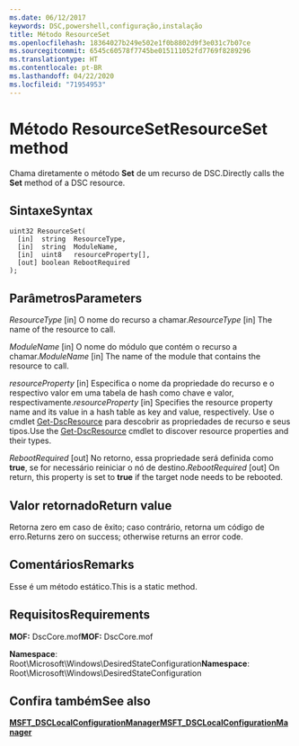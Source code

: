```yaml
---
ms.date: 06/12/2017
keywords: DSC,powershell,configuração,instalação
title: Método ResourceSet
ms.openlocfilehash: 18364027b249e502e1f0b8802d9f3e031c7b07ce
ms.sourcegitcommit: 6545c60578f7745be015111052fd7769f8289296
ms.translationtype: HT
ms.contentlocale: pt-BR
ms.lasthandoff: 04/22/2020
ms.locfileid: "71954953"
---
```

# <a name="resourceset-method"></a><span data-ttu-id="60718-103">Método ResourceSet</span><span class="sxs-lookup"><span data-stu-id="60718-103">ResourceSet method</span></span>

<span data-ttu-id="60718-104">Chama diretamente o método **Set** de um recurso de DSC.</span><span class="sxs-lookup"><span data-stu-id="60718-104">Directly calls the **Set** method of a DSC resource.</span></span>

## <a name="syntax"></a><span data-ttu-id="60718-105">Sintaxe</span><span class="sxs-lookup"><span data-stu-id="60718-105">Syntax</span></span>

```mof
uint32 ResourceSet(
  [in]  string  ResourceType,
  [in]  string  ModuleName,
  [in]  uint8   resourceProperty[],
  [out] boolean RebootRequired
);
```

## <a name="parameters"></a><span data-ttu-id="60718-106">Parâmetros</span><span class="sxs-lookup"><span data-stu-id="60718-106">Parameters</span></span>

<span data-ttu-id="60718-107">*ResourceType* \[in\] O nome do recurso a chamar.</span><span class="sxs-lookup"><span data-stu-id="60718-107">*ResourceType* \[in\] The name of the resource to call.</span></span>

<span data-ttu-id="60718-108">*ModuleName* \[in\] O nome do módulo que contém o recurso a chamar.</span><span class="sxs-lookup"><span data-stu-id="60718-108">*ModuleName* \[in\] The name of the module that contains the resource to call.</span></span>

<span data-ttu-id="60718-109">*resourceProperty* \[in\] Especifica o nome da propriedade do recurso e o respectivo valor em uma tabela de hash como chave e valor, respectivamente.</span><span class="sxs-lookup"><span data-stu-id="60718-109">*resourceProperty* \[in\] Specifies the resource property name and its value in a hash table as key and value, respectively.</span></span> <span data-ttu-id="60718-110">Use o cmdlet [Get-DscResource](/powershell/module/PSDesiredStateConfiguration/Get-DscResource) para descobrir as propriedades de recurso e seus tipos.</span><span class="sxs-lookup"><span data-stu-id="60718-110">Use the [Get-DscResource](/powershell/module/PSDesiredStateConfiguration/Get-DscResource) cmdlet to discover resource properties and their types.</span></span>

<span data-ttu-id="60718-111">*RebootRequired* \[out\] No retorno, essa propriedade será definida como **true**, se for necessário reiniciar o nó de destino.</span><span class="sxs-lookup"><span data-stu-id="60718-111">*RebootRequired* \[out\] On return, this property is set to **true** if the target node needs to be rebooted.</span></span>

## <a name="return-value"></a><span data-ttu-id="60718-112">Valor retornado</span><span class="sxs-lookup"><span data-stu-id="60718-112">Return value</span></span>

<span data-ttu-id="60718-113">Retorna zero em caso de êxito; caso contrário, retorna um código de erro.</span><span class="sxs-lookup"><span data-stu-id="60718-113">Returns zero on success; otherwise returns an error code.</span></span>

## <a name="remarks"></a><span data-ttu-id="60718-114">Comentários</span><span class="sxs-lookup"><span data-stu-id="60718-114">Remarks</span></span>

<span data-ttu-id="60718-115">Esse é um método estático.</span><span class="sxs-lookup"><span data-stu-id="60718-115">This is a static method.</span></span>

## <a name="requirements"></a><span data-ttu-id="60718-116">Requisitos</span><span class="sxs-lookup"><span data-stu-id="60718-116">Requirements</span></span>

<span data-ttu-id="60718-117">**MOF:** DscCore.mof</span><span class="sxs-lookup"><span data-stu-id="60718-117">**MOF:** DscCore.mof</span></span>

<span data-ttu-id="60718-118">**Namespace**: Root\Microsoft\Windows\DesiredStateConfiguration</span><span class="sxs-lookup"><span data-stu-id="60718-118">**Namespace**: Root\Microsoft\Windows\DesiredStateConfiguration</span></span>

## <a name="see-also"></a><span data-ttu-id="60718-119">Confira também</span><span class="sxs-lookup"><span data-stu-id="60718-119">See also</span></span>

[<span data-ttu-id="60718-120">**MSFT_DSCLocalConfigurationManager**</span><span class="sxs-lookup"><span data-stu-id="60718-120">**MSFT_DSCLocalConfigurationManager**</span></span>](msft-dsclocalconfigurationmanager.md)
